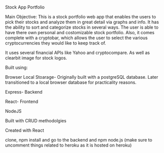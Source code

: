 Stock App Portfolio

Main Objective:
This is a stock portfolio web app that enables the users to pick their stocks and analyze them in great detail via graphs and info. It has the ability to sort and categorize stocks in several ways. The user is able to have there own personal and costomizable stock portfolio. Also, it comes complete with a cryptobar, which allows the user to select the various cryptocurrencies they would like to keep track of.

It uses several financial APIs like Yahoo and cryptocompare. As well as clearbit image for stock logos.

Built using:

Browser Local Stoarage- Originally built with a postgreSQL database. Later transitioned to a local browser database for practicality reasons.

Express- Backend

React- Frontend

NodeJS

Built with CRUD methodolgies


Created with React
 
clone, npm install and go to the backend and npm node.js (make sure to uncomment things related to heroku as it is hosted on heroku)

